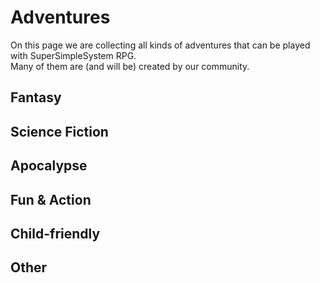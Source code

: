 # Adventures
On this page we are collecting all kinds of adventures that can be played with SuperSimpleSystem RPG.  
Many of them are (and will be) created by our community.

## Fantasy

## Science Fiction

## Apocalypse

## Fun & Action

## Child-friendly

## Other
